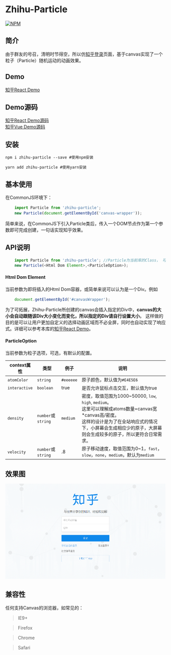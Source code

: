 # Zhihu-Particle
[![NPM](https://nodei.co/npm/zhihu-particle.png)](https://www.npmjs.com/package/zhihu-particle)

## 简介
由于群友的号召，清明时节得空，所以仿[知乎登录](https://www.zhihu.com)页面，基于canvas实现了一个粒子（Particle）随机运动的动画效果。

## Demo
[知乎React Demo](https://jf3096.github.io/zhihu-particle/)

## Demo源码
[知乎React Demo源码](https://github.com/jf3096/zhihu-particle/tree/master/demo/zhihu-react) <br />
[知乎Vue Demo源码](https://github.com/jf3096/zhihu-particle/tree/master/demo/zhihu-vue)

## 安装
```shell
npm i zhihu-particle --save #使用npm安装
```

```shell
yarn add zhihu-particle #使用yarn安装
```

## 基本使用
在CommonJS环境下：
```javascript
    import Particle from 'zhihu-particle';
    new Particle(document.getElementById('canvas-wrapper'));
```

简单来说，在CommonJS下引入Particle类后，传入一个DOM节点作为第一个参数即可完成创建，一句话实现知乎效果。

## API说明

```javascript
    import Particle from 'zhihu-particle'; //Particle为当前库的Class， 可用于多次实例化
    new Particle(<Html Dom Element>,<ParticleOption>);
```

#### Html Dom Element
当前参数为即将插入的Html Dom容器，或简单来说可以认为是一个Div。例如

```javascript
    document.getElementById('#canvasWrapper');
```

为了可拓展，Zhihu-Particle所创建的canvas会插入指定的Div中，<b>canvas的大小会自动跟随该Div大小变化而变化，所以指定的Div请自行设置大小</b>。
这样做的目的是可以让用户更加自定义的选择动画区域而不必全屏，同时也自动实现了响应式。详细可以参考本库的[知乎React Demo](https://github.com/jf3096/zhihu-particle/tree/master/demo/zhihu)。

#### ParticleOption
当前参数为粒子选项，可选，有默认的配置。

context属性 | 类型 | 例子 | 说明
---------- | ---- | ----- | ------------------
`atomColor` | `string` | `#eeeeee` | 原子颜色，默认值为`#E4E5E6`
`interactive` | `boolean` | true | 是否允许鼠标点击交互，默认值为true
`density` | `number`或`string` | `medium` | 密度，取值范围为1000~50000, `low`, `high`, `medium`。<br />这里可以理解成atoms数量=canvas宽*canvas高/密度。<br />这样的设计是为了在全站响应式的情况下，小屏幕会生成相应少的原子，大屏幕则会生成较多的原子，所以更符合日常需求。
`velocity` | `number`或`string` | .8 | 原子移动速度，取值范围为0~1，`fast`，`slow`，`none`，`medium`，默认为`medium`

## 效果图
![zhihu-particle](./git-img/zhihu-particle.gif)

## 兼容性
任何支持Canvas的浏览器，如常见的：
> IE9+

> Firefox

> Chrome

> Safari
